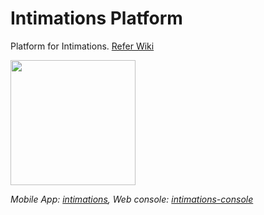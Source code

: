 # Intimations Platform
Platform for Intimations. [Refer Wiki](https://github.com/codingkapoor/intimations-platform/wiki)

<p align="left">
  <img width="200" height="200" src="https://github.com/codingkapoor/intimations-platform/blob/master/logo.png">
</p>


*Mobile App: [intimations](https://github.com/codingkapoor/intimations), Web console: [intimations-console](https://github.com/codingkapoor/intimations-console)*
